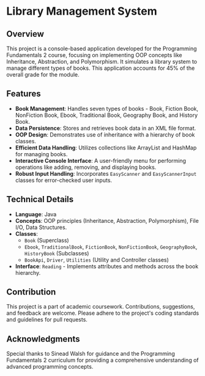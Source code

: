 # Library Management System

## Overview

This project is a console-based application developed for the Programming Fundamentals 2 course, focusing on implementing OOP concepts like Inheritance, Abstraction, and Polymorphism. It simulates a library system to manage different types of books. This application accounts for 45% of the overall grade for the module.

## Features

- **Book Management**: Handles seven types of books - Book, Fiction Book, NonFiction Book, Ebook, Traditional Book, Geography Book, and History Book.
- **Data Persistence**: Stores and retrieves book data in an XML file format.
- **OOP Design**: Demonstrates use of inheritance with a hierarchy of book classes.
- **Efficient Data Handling**: Utilizes collections like ArrayList and HashMap for managing books.
- **Interactive Console Interface**: A user-friendly menu for performing operations like adding, removing, and displaying books.
- **Robust Input Handling**: Incorporates `EasyScanner` and `EasyScannerInput` classes for error-checked user inputs.

## Technical Details

- **Language**: Java
- **Concepts**: OOP principles (Inheritance, Abstraction, Polymorphism), File I/O, Data Structures.
- **Classes**:
  - `Book` (Superclass)
  - `Ebook`, `TraditionalBook`, `FictionBook`, `NonFictionBook`, `GeographyBook`, `HistoryBook` (Subclasses)
  - `BookApi`, `Driver`, `Utilities` (Utility and Controller classes)
- **Interface**: `Reading` - Implements attributes and methods across the book hierarchy.

## Contribution

This project is a part of academic coursework. Contributions, suggestions, and feedback are welcome. Please adhere to the project's coding standards and guidelines for pull requests.

## Acknowledgments

Special thanks to Sinead Walsh for guidance and the Programming Fundamentals 2 curriculum for providing a comprehensive understanding of advanced programming concepts.

